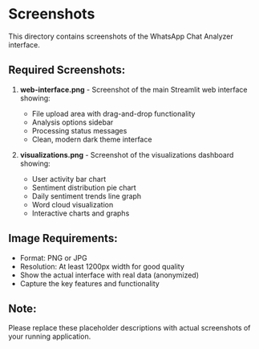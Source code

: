 # Screenshots

This directory contains screenshots of the WhatsApp Chat Analyzer interface.

## Required Screenshots:

1. **web-interface.png** - Screenshot of the main Streamlit web interface showing:
   - File upload area with drag-and-drop functionality
   - Analysis options sidebar
   - Processing status messages
   - Clean, modern dark theme interface

2. **visualizations.png** - Screenshot of the visualizations dashboard showing:
   - User activity bar chart
   - Sentiment distribution pie chart
   - Daily sentiment trends line graph
   - Word cloud visualization
   - Interactive charts and graphs

## Image Requirements:
- Format: PNG or JPG
- Resolution: At least 1200px width for good quality
- Show the actual interface with real data (anonymized)
- Capture the key features and functionality

## Note:
Please replace these placeholder descriptions with actual screenshots of your running application.
